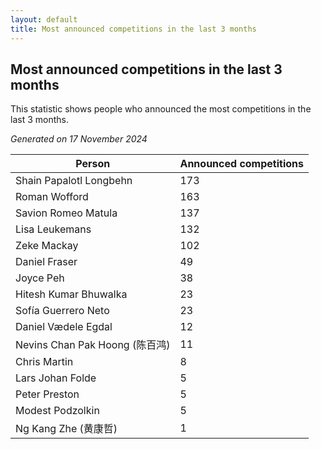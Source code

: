 ```yaml
---
layout: default
title: Most announced competitions in the last 3 months
---
```

## Most announced competitions in the last 3 months
This statistic shows people who announced the most competitions in the last 3 months.

*Generated on 17 November 2024*

| Person | Announced competitions |
| --- | --- |
| Shain Papalotl Longbehn | 173 |
| Roman Wofford | 163 |
| Savion Romeo Matula | 137 |
| Lisa Leukemans | 132 |
| Zeke Mackay | 102 |
| Daniel Fraser | 49 |
| Joyce Peh | 38 |
| Hitesh Kumar Bhuwalka | 23 |
| Sofía Guerrero Neto | 23 |
| Daniel Vædele Egdal | 12 |
| Nevins Chan Pak Hoong (陈百鸿) | 11 |
| Chris Martin | 8 |
| Lars Johan Folde | 5 |
| Peter Preston | 5 |
| Modest Podzolkin | 5 |
| Ng Kang Zhe (黄康哲) | 1 |

